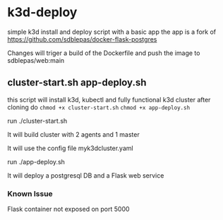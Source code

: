 # k3d-deploy
simple k3d install and deploy script with a basic app
the app is a fork of https://github.com/sdblepas/docker-flask-postgres 

Changes will triger a build of the Dockerfile and push the image to sdblepas/web:main

## cluster-start.sh app-deploy.sh
this script will install k3d, kubectl and fully functional k3d cluster
after cloning do 
```chmod +x cluster-start.sh```
```chmod +x app-deploy.sh```

run ./cluster-start.sh

It will build cluster with 2 agents and 1 master

It will use the config file myk3dcluster.yaml

run ./app-deploy.sh

It will deploy a postgresql DB and a Flask web service

### Known Issue

Flask container not exposed on port 5000
